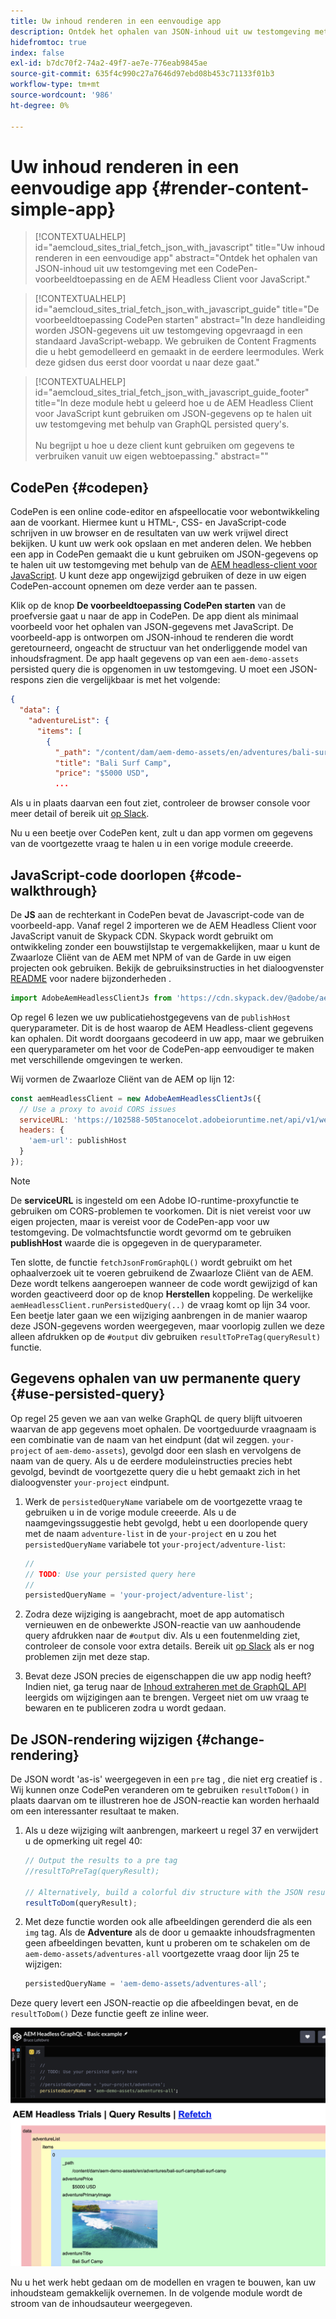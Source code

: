 ```yaml
---
title: Uw inhoud renderen in een eenvoudige app
description: Ontdek het ophalen van JSON-inhoud uit uw testomgeving met een CodePen-voorbeeldtoepassing en de AEM Headless Client voor JavaScript.
hidefromtoc: true
index: false
exl-id: b7dc70f2-74a2-49f7-ae7e-776eab9845ae
source-git-commit: 635f4c990c27a7646d97ebd08b453c71133f01b3
workflow-type: tm+mt
source-wordcount: '986'
ht-degree: 0%

---
```



# Uw inhoud renderen in een eenvoudige app {#render-content-simple-app}

>[!CONTEXTUALHELP]
>id="aemcloud_sites_trial_fetch_json_with_javascript"
>title="Uw inhoud renderen in een eenvoudige app"
>abstract="Ontdek het ophalen van JSON-inhoud uit uw testomgeving met een CodePen-voorbeeldtoepassing en de AEM Headless Client voor JavaScript."

>[!CONTEXTUALHELP]
>id="aemcloud_sites_trial_fetch_json_with_javascript_guide"
>title="De voorbeeldtoepassing CodePen starten"
>abstract="In deze handleiding worden JSON-gegevens uit uw testomgeving opgevraagd in een standaard JavaScript-webapp. We gebruiken de Content Fragments die u hebt gemodelleerd en gemaakt in de eerdere leermodules. Werk deze gidsen dus eerst door voordat u naar deze gaat."

>[!CONTEXTUALHELP]
>id="aemcloud_sites_trial_fetch_json_with_javascript_guide_footer"
>title="In deze module hebt u geleerd hoe u de AEM Headless Client voor JavaScript kunt gebruiken om JSON-gegevens op te halen uit uw testomgeving met behulp van GraphQL persisted query&#39;s.<br><br>Nu begrijpt u hoe u deze client kunt gebruiken om gegevens te verbruiken vanuit uw eigen webtoepassing."
>abstract=""

## CodePen {#codepen}

CodePen is een online code-editor en afspeellocatie voor webontwikkeling aan de voorkant. Hiermee kunt u HTML-, CSS- en JavaScript-code schrijven in uw browser en de resultaten van uw werk vrijwel direct bekijken. U kunt uw werk ook opslaan en met anderen delen. We hebben een app in CodePen gemaakt die u kunt gebruiken om JSON-gegevens op te halen uit uw testomgeving met behulp van de [AEM headless-client voor JavaScript](https://github.com/adobe/aem-headless-client-js). U kunt deze app ongewijzigd gebruiken of deze in uw eigen CodePen-account opnemen om deze verder aan te passen.

Klik op de knop **De voorbeeldtoepassing CodePen starten** van de proefversie gaat u naar de app in CodePen. De app dient als minimaal voorbeeld voor het ophalen van JSON-gegevens met JavaScript. De voorbeeld-app is ontworpen om JSON-inhoud te renderen die wordt geretourneerd, ongeacht de structuur van het onderliggende model van inhoudsfragment. De app haalt gegevens op van een `aem-demo-assets` persisted query die is opgenomen in uw testomgeving. U moet een JSON-respons zien die vergelijkbaar is met het volgende:

```json
{
  "data": {
    "adventureList": {
      "items": [
        {
          "_path": "/content/dam/aem-demo-assets/en/adventures/bali-surf-camp/bali-surf-camp",
          "title": "Bali Surf Camp",
          "price": "$5000 USD",
          ...
```

Als u in plaats daarvan een fout ziet, controleer de browser console voor meer detail of bereik uit [op Slack](https://adobe-dx-support.slack.com).

Nu u een beetje over CodePen kent, zult u dan app vormen om gegevens van de voortgezette vraag te halen u in een vorige module creeerde.

## JavaScript-code doorlopen {#code-walkthrough}

De **JS** aan de rechterkant in CodePen bevat de Javascript-code van de voorbeeld-app. Vanaf regel 2 importeren we de AEM Headless Client voor JavaScript vanuit de Skypack CDN. Skypack wordt gebruikt om ontwikkeling zonder een bouwstijlstap te vergemakkelijken, maar u kunt de Zwaarloze Cliënt van de AEM met NPM of van de Garde in uw eigen projecten ook gebruiken. Bekijk de gebruiksinstructies in het dialoogvenster [README](https://github.com/adobe/aem-headless-client-js#aem-headless-client-for-javascript) voor nadere bijzonderheden .

```javascript
import AdobeAemHeadlessClientJs from 'https://cdn.skypack.dev/@adobe/aem-headless-client-js@v3.2.0';
```

Op regel 6 lezen we uw publicatiehostgegevens van de `publishHost` queryparameter. Dit is de host waarop de AEM Headless-client gegevens kan ophalen. Dit wordt doorgaans gecodeerd in uw app, maar we gebruiken een queryparameter om het voor de CodePen-app eenvoudiger te maken met verschillende omgevingen te werken.

Wij vormen de Zwaarloze Cliënt van de AEM op lijn 12:

```javascript
const aemHeadlessClient = new AdobeAemHeadlessClientJs({
  // Use a proxy to avoid CORS issues
  serviceURL: 'https://102588-505tanocelot.adobeioruntime.net/api/v1/web/aem/proxy',
  headers: {
    'aem-url': publishHost
  }
});
```

>[!NOTE]
>
>De **serviceURL** is ingesteld om een Adobe IO-runtime-proxyfunctie te gebruiken om CORS-problemen te voorkomen. Dit is niet vereist voor uw eigen projecten, maar is vereist voor de CodePen-app voor uw testomgeving. De volmachtsfunctie wordt gevormd om te gebruiken **publishHost** waarde die is opgegeven in de queryparameter.

Ten slotte, de functie `fetchJsonFromGraphQL()` wordt gebruikt om het ophaalverzoek uit te voeren gebruikend de Zwaarloze Cliënt van de AEM. Deze wordt telkens aangeroepen wanneer de code wordt gewijzigd of kan worden geactiveerd door op de knop **Herstellen** koppeling. De werkelijke `aemHeadlessClient.runPersistedQuery(..)` de vraag komt op lijn 34 voor. Een beetje later gaan we een wijziging aanbrengen in de manier waarop deze JSON-gegevens worden weergegeven, maar voorlopig zullen we deze alleen afdrukken op de `#output` div gebruiken `resultToPreTag(queryResult)` functie.

## Gegevens ophalen van uw permanente query {#use-persisted-query}

Op regel 25 geven we aan van welke GraphQL de query blijft uitvoeren waarvan de app gegevens moet ophalen. De voortgeduurde vraagnaam is een combinatie van de naam van het eindpunt (dat wil zeggen. `your-project` of `aem-demo-assets`), gevolgd door een slash en vervolgens de naam van de query. Als u de eerdere moduleinstructies precies hebt gevolgd, bevindt de voortgezette query die u hebt gemaakt zich in het dialoogvenster `your-project` eindpunt.

1. Werk de `persistedQueryName` variabele om de voortgezette vraag te gebruiken u in de vorige module creeerde. Als u de naamgevingssuggestie hebt gevolgd, hebt u een doorlopende query met de naam `adventure-list` in de `your-project` en u zou het `persistedQueryName` variabele tot `your-project/adventure-list`:

   ```javascript
   //
   // TODO: Use your persisted query here
   //
   persistedQueryName = 'your-project/adventure-list';
   ```

1. Zodra deze wijziging is aangebracht, moet de app automatisch vernieuwen en de onbewerkte JSON-reactie van uw aanhoudende query afdrukken naar de `#output` div. Als u een foutenmelding ziet, controleer de console voor extra details. Bereik uit [op Slack](https://adobe-dx-support.slack.com) als er nog problemen zijn met deze stap.

1. Bevat deze JSON precies de eigenschappen die uw app nodig heeft? Indien niet, ga terug naar de [Inhoud extraheren met de GraphQL API](https://experience.adobe.com/experiencemanager/learn/extract_content_using_graphql) leergids om wijzigingen aan te brengen. Vergeet niet om uw vraag te bewaren en te publiceren zodra u wordt gedaan.

## De JSON-rendering wijzigen {#change-rendering}

De JSON wordt &#39;as-is&#39; weergegeven in een `pre` tag , die niet erg creatief is . Wij kunnen onze CodePen veranderen om te gebruiken `resultToDom()` in plaats daarvan om te illustreren hoe de JSON-reactie kan worden herhaald om een interessanter resultaat te maken.

1. Als u deze wijziging wilt aanbrengen, markeert u regel 37 en verwijdert u de opmerking uit regel 40:

   ```javascript
   // Output the results to a pre tag
   //resultToPreTag(queryResult);
   
   // Alternatively, build a colorful div structure with the JSON results and render images inline
   resultToDom(queryResult);
   ```

1. Met deze functie worden ook alle afbeeldingen gerenderd die als een `img` tag. Als de **Adventure** als de door u gemaakte inhoudsfragmenten geen afbeeldingen bevatten, kunt u proberen om te schakelen om de `aem-demo-assets/adventures-all` voortgezette vraag door lijn 25 te wijzigen:

   ```javascript
   persistedQueryName = 'aem-demo-assets/adventures-all';
   ```

Deze query levert een JSON-reactie op die afbeeldingen bevat, en de `resultToDom()` Deze functie geeft ze inline weer.

![Resultaat van de adventures-all-query en de resultToDom-renderfunctie](assets/do-not-localize/adventures-all-query-result.png)

Nu u het werk hebt gedaan om de modellen en vragen te bouwen, kan uw inhoudsteam gemakkelijk overnemen. In de volgende module wordt de stroom van de inhoudsauteur weergegeven.
